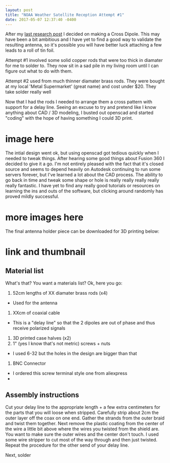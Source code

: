 ```yaml
---
layout: post
title: "NOAA Weather Satellite Reception Attempt #1"
date: 2017-05-07 12:37:40 -0400
---
```


After my [last research post](post/plans-for-a-noaa-weather-satellite-antenna) I decided on making a Cross Dipole.
This may have been a bit ambitious and I have yet to find a good way to validate the resulting antenna, so it's possible you will have better luck attaching a few leads to a roll of tin foil.

Attempt #1 involved some solid copper rods that were too thick in diamater for me to solder to.
They now sit in a sad pile in my living room until I can figure out what to do with them.

Attempt #2 used from much thinner diamater brass rods.
They were bought at my local 'Metal Supermarket' (great name) and cost under $20.
They take solder really well

Now that I had the rods I needed to arrange them a cross pattern with support for a delay line.
Seeing an excuse to try and pretend like I know anything about CAD / 3D modeling, I busted out openscad and started "coding" with the hope of having something I could 3D print.

# image here

The intial design went ok, but using openscad got tedious quickly when I needed to tweak things.
After hearing some good things about Fusion 360 I decided to give it a go.
I'm not entirely pleased with the fact that it's closed source and seems to depend heavily on Autodesk continuing to run some servers forever, but I've learned a lot about the CAD process.
The ability to go back in time and tweak some shape or hole is really really really really really fantastic.
I have yet to find any really good tutorials or resources on learning the ins and outs of the software, but clicking around randomly has proved mildly successful.

# more images here

The final antenna holder piece can be downloaded for 3D printing below:

# link and thumbnail


## Material list

What's that? You want a materials list? Ok, here you go:

 1. 52cm lengths of XX diamater brass rods (x4)
  - Used for the antenna
 1. XXcm of coaxial cable
  - This is a "delay line" so that the 2 dipoles are out of phase and thus receive polarized signals
 1. 3D printed case halves (x2)
 1. 1" (yes I know that's not metric) screws + nuts
  - I used 6-32 but the holes in the design are bigger than that
 1. BNC Connector
  - I ordered this screw terminal style one from aliexpress
  -

## Assembly instructions

Cut your delay line to the appropriate length + a few extra centimeters for the parts that you will loose when stripped.
Carefully strip about 2cm the outer layer off the coax on one end.
Gather the strands from the outer braid and twist them together.
Next remove the plastic coating from the center of the wire a little bit above where the wires you twisted from the shield are.
You want to make sure the outer wires and the center don't touch.
I used some wire stripper to cut most of the way through and then just twisted.
Repeat the procedure for the other send of your delay line.

Next, solder 

